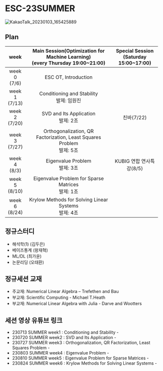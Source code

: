 # ESC-23SUMMER

![KakaoTalk_20230103_165425889](https://user-images.githubusercontent.com/56993675/210739941-2714df30-92ed-4cfc-a76f-2f075ccacf47.jpg)

## Plan

|week|Main Session(Optimization for Machine Learning)<br>(every Thursday 19:00~21:00)|Special Session<br>(Saturday 15:00~17:00)|
|:--:|:--------------------------:|:------------------------:|
|week 0<br>(7/6)| ESC OT, Introduction | |
|week 1<br>(7/13) | Conditioning and Stability <br/> 발제: 임원진 ||
|week 2<br>(7/20) | SVD and Its Application <br/> 발제: 2조 | 친바(7/22)|
|week 3<br>(7/27) | Orthogonalization, QR Factorization, Least Squares Problem <br/> 발제: 5조 | |
|week 4<br>(8/3) | Eigenvalue Problem <br/> 발제: 3조 | KUBIG 연합 연사특강(8/5)|
|week 5<br>(8/10) | Eigenvalue Problem for Sparse Matrices <br/> 발제: 1조 | |
|week 6<br>(8/24) | Krylow Methods for Solving Linear Systems <br/> 발제: 4조 | |


## 정규스터디
- 해석학(1) (김두은)
- 베이즈통계 (왕재혁)
- ML/DL (최가윤)
- 논문리딩 (오태환)

## 정규세션 교재
- 주교재: Numerical Linear Algebra – Trefethen and Bau
- 부교재: Scientific Computing - Michael T.Heath
- 부교재: Numerical Linear Algebra with Julia - Darve and Wootters 

## 세션 영상 유튜브 링크
- 230713 SUMMER week1 : Conditioning and Stability - 
- 230720 SUMMER week2 : SVD and Its Application - 
- 230727 SUMMER week3 : Orthogonalization, QR Factorization, Least Squares Problem - 
- 230803 SUMMER week4 : Eigenvalue Problem - 
- 230810 SUMMER week5 : Eigenvalue Problem for Sparse Matrices - 
- 230824 SUMMER week6 : Krylow Methods for Solving Linear Systems -

